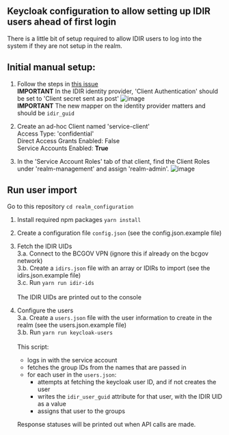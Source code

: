 ## Keycloak configuration to allow setting up IDIR users ahead of first login

There is a little bit of setup required to allow IDIR users to log into the system if they are not
setup in the realm.

## Initial manual setup:

1. Follow the steps in [this issue](https://github.com/bcgov/ocp-sso/issues/118)
   <br>
   **IMPORTANT** In the IDIR identity provider, 'Client Authentication' should be set to 'Client secret sent as post'
   ![image](https://user-images.githubusercontent.com/11507754/159771775-a95553c0-fe9e-4b6e-ae63-d0d9653e51c3.png)
   <br>
   **IMPORTANT** The new mapper on the identity provider matters and should be `idir_guid`
2. Create an ad-hoc Client named 'service-client' <br>
   Access Type: 'confidential' <br>
   Direct Access Grants Enabled: False <br>
   Service Accounts Enabled: **True** <br>

3. In the 'Service Account Roles' tab of that client, find the Client Roles under 'realm-management' and assign 'realm-admin'.
   ![image](https://user-images.githubusercontent.com/11507754/159774487-b07f8a90-4c31-435e-86e4-eb9faf451efc.png)

## Run user import

Go to this repository `cd realm_configuration`

1. Install required npm packages `yarn install`
2. Create a configuration file `config.json` (see the config.json.example file)

3. Fetch the IDIR UIDs <br>
   3.a. Connect to the BCGOV VPN (ignore this if already on the bcgov network)<br>
   3.b. Create a `idirs.json` file with an array or IDIRs to import (see the idirs.json.example file)<br>
   3.c. Run `yarn run idir-ids`<br>
   <br>
   The IDIR UIDs are printed out to the console

4. Configure the users <br>
   3.a. Create a `users.json` file with the user information to create in the realm (see the users.json.example file) <br>
   3.b. Run `yarn run keycloak-users` <br>
   <br>
   This script:

   - logs in with the service account
   - fetches the group IDs from the names that are passed in
   - for each user in the `users.json`:
     - attempts at fetching the keycloak user ID, and if not creates the user
     - writes the `idir_user_guid` attribute for that user, with the IDIR UID as a value
     - assigns that user to the groups

   Response statuses will be printed out when API calls are made.
